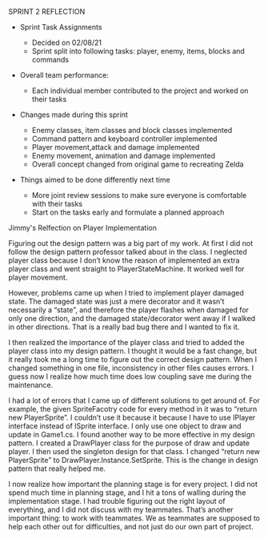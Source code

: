SPRINT 2 REFLECTION

- Sprint Task Assignments
  * Decided on 02/08/21
  * Sprint split into following tasks: player, enemy, items, blocks and commands 
 
- Overall team performance: 
  * Each individual member contributed to the project and worked on their tasks  
  
- Changes made during this sprint
  * Enemy classes, item classes and block classes implemented
  * Command pattern and keyboard controller implemented
  * Player movement,attack and damage implemented
  * Enemy movement, animation and damage implemented
  * Overall concept changed from original game to recreating Zelda
  
- Things aimed to be done differently next time
  * More joint review sessions to make sure everyone is comfortable with their tasks
  * Start on the tasks early and formulate a planned approach

Jimmy's Relfection on Player Implementation

Figuring out the design pattern was a big part of my work. At first I did not follow the design pattern professor talked about in the class. I neglected player class because I don’t know the reason of implemented an extra player class and went straight to PlayerStateMachine. It worked well for player movement. 

However, problems came up when I tried to implement player damaged state. The damaged state was just a mere decorator and it wasn’t necessarily a “state”, and therefore the player flashes when damaged for only one direction, and the damaged state/decorator went away if I walked in other directions. That is a really bad bug there and I wanted to fix it. 

I then realized the importance of the player class and tried to added the player class into my design pattern. I thought it would be a fast change, but it really took me a long time to figure out the correct design pattern. When I changed something in one file, inconsistency in other files causes errors. I guess now I realize how much time does low coupling save me during the maintenance. 

I had a lot of errors that I came up of different solutions to get around of. For example, the given SpriteFacotry code for every method in it was to “return new PlayerSprite”. I couldn’t use it because it because I have to use IPlayer interface instead of ISprite interface. I only use one object to draw and update in Game1.cs. I found another way to be more effective in my design pattern. I created a DrawPlayer class for the purpose of draw and update player. I then used the singleton design for that class. I changed “return new PlayerSprite” to DrawPlayer.Instance.SetSprite. This is the change in design pattern that really helped me. 

I now realize how important the planning stage is for every project. I did not spend much time in planning stage, and I hit a tons of walling during the implementation stage. I had trouble figuring out the right layout of everything, and I did not discuss with my teammates. That’s another important thing: to work with teammates. We as teammates are supposed to help each other out for difficulties, and not just do our own part of project.










